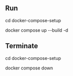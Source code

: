## Run

cd docker-compose-setup

docker compose up --build -d

## Terminate

cd docker-compose-setup

docker compose down
